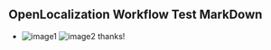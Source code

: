 ## OpenLocalization Workflow Test MarkDown
* ![image1](.\fc64da45-94c6-4caa-91d6-a6567ff06e2d.png)   ![image2](.\97cb9c00-7147-4c9e-8f98-e96bf05423a2.png) 
thanks!
